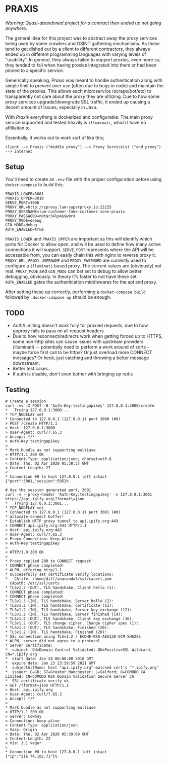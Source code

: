 # PRAXIS

_Warning: Quasi-abandoned project for a contract then ended up not going anywhere._

The general idea for this project was to abstract away the proxy services being used by some crawlers and OSINT gathering mechanisms. As these tend to get dished out by a client to different contractors, they always ended up in different programming languages with varying levels of "usability". In general, they always failed to support proxies, even more so, they tended to fail when having proxies integrated into them or had been pinned to a specific service.

Generically speaking, _Praxis_ was meant to handle authentication along with simple limit to prevent over use (often due to bugs in code) and maintain the state of the proxies. This allows each microservice (scrape/bot/etc) to transparently not care about the proxy they are utilizing. Due to how some proxy services upgrade/downgrade SSL traffic, it ended up causing a decent amount of issues, especially in Java.

With _Praxis_ everything is dockerized and configurable. The main proxy service supported and tested heavily is `illuminati`, which I have no affiliation to.

Essentially, it works out to work sort of like this;

```
client --> Praxis ("middle proxy") --> Proxy Service(s) ("end proxy") --> internet
```

## Setup

You'll need to create an `.env` file with the proper configuration before using `docker-compose` to build this;

```
PRAXIS_LOWER=3001
PRAXIS_UPPER=3010
SERVE_PORT=3000
PROXY_URL=http://zproxy.lum-superproxy.io:22225
PROXY_USERNAME=lum-customer-fake-customer-zone-praxis
PROXY_PASSWORD=n0tar34lp4$$w0rd
PROXY_MODE=debug
GIN_MODE=debug
AUTH_ENABLED=true
```

`PRAXIS_LOWER` and `PRAXIS_UPPER` are important as this will identify which ports for Docker to allow open, and will be used to define how many active connections it will support.
`SERVE_PORT` represents where the API will be accessable from, you can easily chain this with nginx to reverse proxy it.
`PROXY_URL`, `PROXY_USERNAME` and `PROXY_PASSWORD` are currently used to configure a `illuminati` based proxy. The current values are (obviously) not real.
`PROXY_MODE` and `GIN_MODE` can bet set to debug to allow better debugging, obviously. In theory it's faster to not have these set.
`AUTH_ENABLED` gates the authentication middlewares for the api and proxy.

After setting these up correctly, performing a `docker-compose build` followed by ` docker-compose up` should be enough.

## TODO
* Auth/Limiting doesn't work fully for proxied requests, due to how goproxy fails to pass on all request headers
* Due to how reconnect/redirects work when getting forced up to HTTPS, some non-http sites can cause issues with upstream providers (illuminati) -- potentially need to perform a work around of sorts - maybe force first call to be https? Or just overload more CONNECT messages? Or heck, just catching and throwing a better message downstream.
* Better test cases...
* If auth is disable, don't even bother with bringing up redis

## Testing
```
# Create a session
curl -vv -X POST -H 'Auth-Key:testingapikey' 127.0.0.1:3000/create
*   Trying 127.0.0.1:3000...
* TCP_NODELAY set
* Connected to 127.0.0.1 (127.0.0.1) port 3000 (#0)
> POST /create HTTP/1.1
> Host: 127.0.0.1:3000
> User-Agent: curl/7.65.3
> Accept: */*
> Auth-Key:testingapikey
> 
* Mark bundle as not supporting multiuse
< HTTP/1.1 200 OK
< Content-Type: application/json; charset=utf-8
< Date: Thu, 02 Apr 2020 05:38:37 GMT
< Content-Length: 27
< 
* Connection #0 to host 127.0.0.1 left intact
{"port":3001,"session":595}%

# Use the session generated port, 3001
curl -v --proxy-header 'Auth-Key:testingapikey' -x 127.0.0.1:3001 https://api.ipify.org\?format\=json 
*   Trying 127.0.0.1:3001...
* TCP_NODELAY set
* Connected to 127.0.0.1 (127.0.0.1) port 3001 (#0)
* allocate connect buffer!
* Establish HTTP proxy tunnel to api.ipify.org:443
> CONNECT api.ipify.org:443 HTTP/1.1
> Host: api.ipify.org:443
> User-Agent: curl/7.65.3
> Proxy-Connection: Keep-Alive
> Auth-Key:testingapikey
> 
< HTTP/1.0 200 OK
< 
* Proxy replied 200 to CONNECT request
* CONNECT phase completed!
* ALPN, offering http/1.1
* successfully set certificate verify locations:
*   CAfile: /home/diff/anaconda3/ssl/cacert.pem
  CApath: /etc/ssl/certs
* TLSv1.3 (OUT), TLS handshake, Client hello (1):
* CONNECT phase completed!
* CONNECT phase completed!
* TLSv1.3 (IN), TLS handshake, Server hello (2):
* TLSv1.2 (IN), TLS handshake, Certificate (11):
* TLSv1.2 (IN), TLS handshake, Server key exchange (12):
* TLSv1.2 (IN), TLS handshake, Server finished (14):
* TLSv1.2 (OUT), TLS handshake, Client key exchange (16):
* TLSv1.2 (OUT), TLS change cipher, Change cipher spec (1):
* TLSv1.2 (OUT), TLS handshake, Finished (20):
* TLSv1.2 (IN), TLS handshake, Finished (20):
* SSL connection using TLSv1.2 / ECDHE-RSA-AES128-GCM-SHA256
* ALPN, server did not agree to a protocol
* Server certificate:
*  subject: OU=Domain Control Validated; OU=PositiveSSL Wildcard; CN=*.ipify.org
*  start date: Jan 24 00:00:00 2018 GMT
*  expire date: Jan 23 23:59:59 2021 GMT
*  subjectAltName: host "api.ipify.org" matched cert's "*.ipify.org"
*  issuer: C=GB; ST=Greater Manchester; L=Salford; O=COMODO CA Limited; CN=COMODO RSA Domain Validation Secure Server CA
*  SSL certificate verify ok.
> GET /?format=json HTTP/1.1
> Host: api.ipify.org
> User-Agent: curl/7.65.3
> Accept: */*
> 
* Mark bundle as not supporting multiuse
< HTTP/1.1 200 OK
< Server: Cowboy
< Connection: keep-alive
< Content-Type: application/json
< Vary: Origin
< Date: Thu, 02 Apr 2020 05:39:09 GMT
< Content-Length: 22
< Via: 1.1 vegur
< 
* Connection #0 to host 127.0.0.1 left intact
{"ip":"216.74.102.71"}%
```